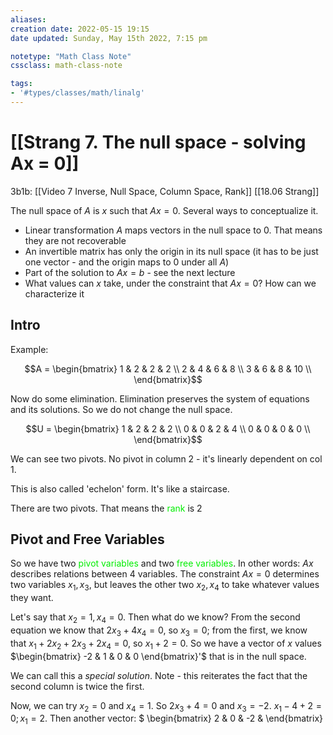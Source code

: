 ```yaml
---
aliases:
creation date: 2022-05-15 19:15
date updated: Sunday, May 15th 2022, 7:15 pm

notetype: "Math Class Note"
cssclass: math-class-note

tags: 
- '#types/classes/math/linalg'
---
```


# [[Strang 7. The null space - solving Ax = 0]]

3b1b: [[Video 7 Inverse, Null Space, Column Space, Rank]]
[[18.06 Strang]]

The null space of $A$ is $x$ such that $Ax = 0$. Several ways to conceptualize it. 
- Linear transformation $A$ maps vectors in the null space to $0$. That means they are not recoverable
- An invertible matrix has only the origin in its null space (it has to be just one vector - and the origin maps to 0 under all $A$)
- Part of the solution to $Ax = b$ - see the next lecture
- What values can $x$ take, under the constraint that $Ax = 0$? How can we characterize it

## Intro

Example: 

$$A = \begin{bmatrix} 1 & 2 & 2 & 2 \\
2 & 4 & 6 & 8 \\
3 & 6 & 8 & 10 \\
\end{bmatrix}$$

Now do some elimination. Elimination preserves the system of equations and its solutions. So we do not change the null space. 

$$U = \begin{bmatrix} 1 & 2 & 2 & 2 \\
0 & 0 & 2 & 4 \\
0 & 0 & 0 & 0 \\
\end{bmatrix}$$

We can see two pivots. No pivot in column 2 - it's linearly dependent on col 1. 

This is also called 'echelon' form. It's like a staircase. 

There are two pivots. That means the <font color=gree>rank</font> is 2

## Pivot and Free Variables

So we have two <font color=gree>pivot variables</font> and two <font color=gree>free variables</font>. In other words: $Ax$ describes relations between $4$ variables. The constraint $Ax = 0$ determines two variables $x_1, x_3$, but leaves the other two $x_2,x_4$ to take whatever values they want. 

Let's say that $x_2 = 1, x_4 = 0$. Then what do we know? From the second equation we know that $2x_3 + 4x_4 = 0$, so $x_3 = 0$; from the first, we know that $x_1 + 2x_2 + 2x_3 + 2x_4 = 0$, so $x_1 +2 = 0$. So we have a vector of $x$ values $\begin{bmatrix} -2 & 1 & 0 & 0 \end{bmatrix}'$ that is in the null space. 

We can call this a *special solution*. Note - this reiterates the fact that the second column is twice the first.

Now, we can try $x_2 = 0$ and $x_4 = 1$. So $2x_3 + 4 = 0$ and $x_3 = -2$. $x_1 -4 + 2 = 0; x_1 = 2$. Then another vector: $ \begin{bmatrix} 2 & 0 & -2 & \end{bmatrix}